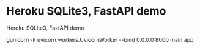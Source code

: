 # Heroku SQLite3, FastAPI demo
Heroku SQLite3, FastAPI demo

gunicorn -k uvicorn.workers.UvicornWorker --bind 0.0.0.0:8000 main:app

